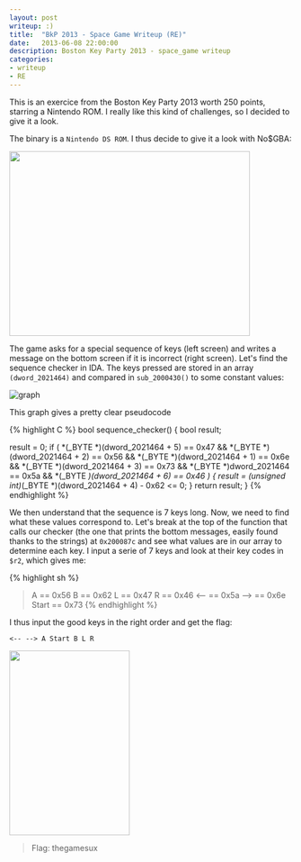 ```yaml
---
layout: post
writeup: :)
title:  "BkP 2013 - Space Game Writeup (RE)"
date:   2013-06-08 22:00:00
description: Boston Key Party 2013 - space_game writeup
categories:
- writeup
- RE
---
```


This is an exercice from the Boston Key Party 2013 worth 250 points, starring a
Nintendo ROM. I really like this kind of challenges, so I decided to give
it a look.

The binary is a `Nintendo DS ROM`. I thus decide to give it a look with No$GBA:

<img src="http://i.imgur.com/ZnbqXdx.png" width="428" height="328"/>

The game asks for a special sequence of keys (left screen) and writes a message
on the bottom screen if it is incorrect (right screen). Let's find the sequence
checker in IDA. The keys pressed are stored in an array `(dword_2021464)` and
compared in `sub_2000430()` to some constant values:

![graph](http://i.imgur.com/31xtluj.png)

This graph gives a pretty clear pseudocode

{% highlight C %}
bool sequence_checker()
{
  bool result;

  result = 0;
  if ( *(_BYTE *)(dword_2021464 + 5) == 0x47
    && *(_BYTE *)(dword_2021464 + 2) == 0x56
    && *(_BYTE *)(dword_2021464 + 1) == 0x6e
    && *(_BYTE *)(dword_2021464 + 3) == 0x73
    && *(_BYTE *)dword_2021464 == 0x5a
    && *(_BYTE *)(dword_2021464 + 6) == 0x46 )
  {
    result = (unsigned int)*(_BYTE *)(dword_2021464 + 4) - 0x62 <= 0;
  }
  return result;
}
{% endhighlight %}

We then understand that the sequence is 7 keys long. Now, we need to find what
these values correspond to. Let's break at the top of the function that calls
our checker (the one that prints the bottom messages, easily found thanks to
the strings) at `0x200087c` and see what values are in our array to determine
each key. I input a serie of 7 keys and look at their key codes in `$r2`, which
gives me:

{% highlight sh %}
> A     == 0x56
> B     == 0x62
> L     == 0x47
> R     == 0x46
> <--   == 0x5a
> -->   == 0x6e
> Start == 0x73
{% endhighlight %}

I thus input the good keys in the right order and get the flag:

`<-- --> A Start B L R`

<img src="http://i.imgur.com/33MNbnP.png" width="214" height="328"/>

> Flag: thegamesux
